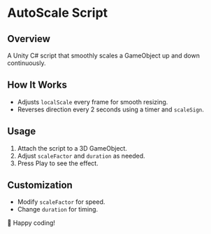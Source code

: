# AutoScale Script

## Overview
A Unity C# script that smoothly scales a GameObject up and down continuously.

## How It Works
- Adjusts `localScale` every frame for smooth resizing.
- Reverses direction every 2 seconds using a timer and `scaleSign`.

## Usage
1. Attach the script to a 3D GameObject.
2. Adjust `scaleFactor` and `duration` as needed.
3. Press Play to see the effect.

## Customization
- Modify `scaleFactor` for speed.
- Change `duration` for timing.

🚀 Happy coding!
